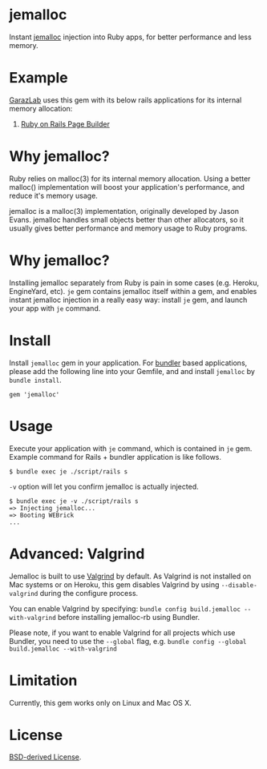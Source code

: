 # jemalloc

Instant [jemalloc](http://www.canonware.com/jemalloc/) injection into Ruby apps, for better performance and less memory.

# Example

[GarazLab](https://garazlab.com) uses this gem with its below rails applications for its internal memory allocation:
1. [Ruby on Rails Page Builder](https://garazlab.com/product/ruby-on-rails-page-builder)

# Why jemalloc?

Ruby relies on malloc(3) for its internal memory allocation. Using a better malloc() implementation will boost your application's performance, and reduce it's memory usage.

jemalloc is a malloc(3) implementation, originally developed by Jason Evans. jemalloc handles small objects better than other allocators, so it usually gives better performance and memory usage to Ruby programs.

# Why jemalloc?

Installing jemalloc separately from Ruby is pain in some cases (e.g. Heroku, EngineYard, etc). `je` gem contains jemalloc itself within a gem, and enables instant jemalloc injection in a really easy way: install `je` gem, and launch your app with `je` command.

# Install

Install `jemalloc` gem in your application. For [bundler](http://gembundler.com/) based applications, please add the following line into your Gemfile, and and install `jemalloc` by `bundle install`.

    gem 'jemalloc'

# Usage

Execute your application with `je` command, which is contained in `je` gem. Example command for Rails + bundler application is like follows.

    $ bundle exec je ./script/rails s

`-v` option will let you confirm jemalloc is actually injected.

    $ bundle exec je -v ./script/rails s
    => Injecting jemalloc...
    => Booting WEBrick
    ...

# Advanced: Valgrind

Jemalloc is built to use [Valgrind](http://valgrind.org/) by default. As Valgrind is not installed on Mac systems or on Heroku, this gem disables Valgrind by using `--disable-valgrind` during the configure process.

You can enable Valgrind by specifying: `bundle config build.jemalloc --with-valgrind` before installing jemalloc-rb using Bundler.

Please note, if you want to enable Valgrind for all projects which use Bundler, you need to use the `--global` flag, e.g. `bundle config --global build.jemalloc --with-valgrind`

# Limitation

Currently, this gem works only on Linux and Mac OS X.

# License

[BSD-derived License](http://www.canonware.com/jemalloc/license.html).
